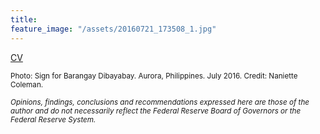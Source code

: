 ```yaml
---
title:
feature_image: "/assets/20160721_173508_1.jpg"
---
```



[CV](/assets/ETroland_CV_AUG2018_gen3_website.pdf)

<small>Photo: Sign for Barangay Dibayabay. Aurora, Philippines. July 2016. Credit: Naniette Coleman.</small>


<small><i>Opinions, findings, conclusions and recommendations expressed here are those of the author and do not necessarily reflect the Federal Reserve Board of Governors or the Federal Reserve System.</i></small>
